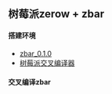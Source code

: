 
## 树莓派zerow + zbar

#### 搭建环境
- [zbar_0.1.0](http://zbar.sourceforge.net/)
- [树莓派交叉编译器](https://github.com/raspberrypi/tools)

#### 交叉编译zbar

